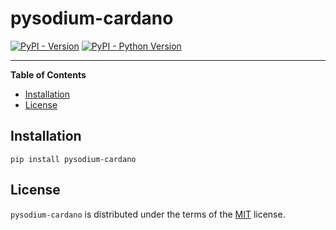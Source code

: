 # pysodium-cardano

[![PyPI - Version](https://img.shields.io/pypi/v/pysodium-cardano.svg)](https://pypi.org/project/pysodium-cardano)
[![PyPI - Python Version](https://img.shields.io/pypi/pyversions/pysodium-cardano.svg)](https://pypi.org/project/pysodium-cardano)

-----

**Table of Contents**

- [Installation](#installation)
- [License](#license)

## Installation

```console
pip install pysodium-cardano
```

## License

`pysodium-cardano` is distributed under the terms of the [MIT](https://spdx.org/licenses/MIT.html) license.
